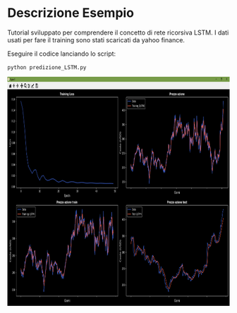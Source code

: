 # Descrizione Esempio 

Tutorial sviluppato per comprendere il concetto di rete ricorsiva LSTM.
I dati usati per fare il training sono stati scaricati da yahoo finance.


Eseguire il codice lanciando lo script:

	python predizione_LSTM.py



<img src="https://github.com/bellonemauro/Tutorial_corsoIFOA2021_big/blob/main/lezione12/Tutorials/predizione_LSTM/screen_result.png"  width="910" height="520" />
